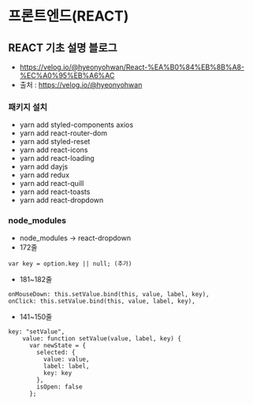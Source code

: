 # 프론트엔드(REACT)

## REACT 기초 설명 블로그
- https://velog.io/@hyeonyohwan/React-%EA%B0%84%EB%8B%A8-%EC%A0%95%EB%A6%AC
- 출처 : https://velog.io/@hyeonyohwan

### 패키지 설치

- yarn add styled-components axios
- yarn add react-router-dom
- yarn add styled-reset
- yarn add react-icons
- yarn add react-loading
- yarn add dayjs
- yarn add redux
- yarn add react-quill
- yarn add react-toasts
- yarn add react-dropdown

### node_modules
- node_modules -> react-dropdown
- 172줄 
```
var key = option.key || null; (추가)
```
- 181~182줄 
```
onMouseDown: this.setValue.bind(this, value, label, key),
onClick: this.setValue.bind(this, value, label, key),
```           
- 141~150줄 
```
key: "setValue",
    value: function setValue(value, label, key) {
      var newState = {
        selected: {
          value: value,
          label: label,
          key: key
        },
        isOpen: false
      };       
```
